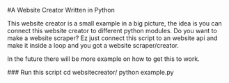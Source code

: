 #A Website Creator Written in Python

This website creator is a small example in a big picture, the idea is you can connect this website creator to
different python modules. Do you want to make a website scraper? Ez just connect this script to an website api
and make it inside a loop and you got a website scraper/creator.
<p>
In the future there will be more example on how to get this to work.
<p>
### Run this script
cd websitecreator/
python example.py
